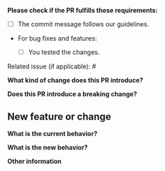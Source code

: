 **Please check if the PR fulfills these requirements:**

- [ ] The commit message follows our guidelines.
- For bug fixes and features:
    - [ ] You tested the changes.


Related issue (if applicable): #

<!-- You don't have to fill all the information below if it is all explained in the linked issue above. -->

**What kind of change does this PR introduce?**



**Does this PR introduce a breaking change?**



## New feature or change ##


**What is the current behavior?** 



**What is the new behavior?**



**Other information**
